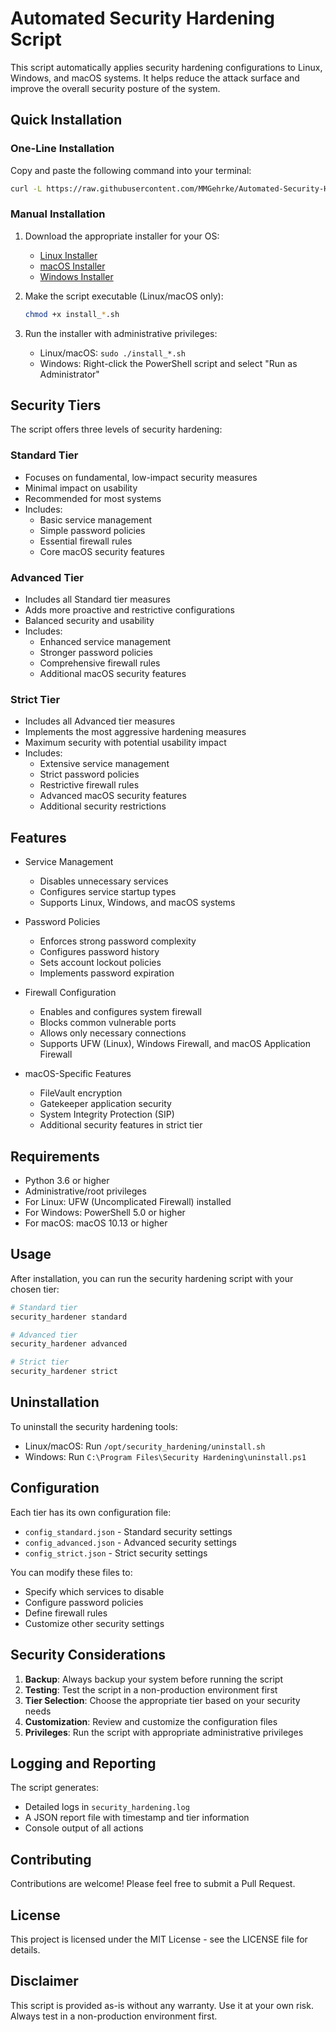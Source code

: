 # Automated Security Hardening Script

This script automatically applies security hardening configurations to Linux, Windows, and macOS systems. It helps reduce the attack surface and improve the overall security posture of the system.

## Quick Installation

### One-Line Installation
Copy and paste the following command into your terminal:

```bash
curl -L https://raw.githubusercontent.com/MMGehrke/Automated-Security-Hardening/main/install.sh | bash
```

### Manual Installation
1. Download the appropriate installer for your OS:
   - [Linux Installer](https://raw.githubusercontent.com/MMGehrke/Automated-Security-Hardening/main/install_linux.sh)
   - [macOS Installer](https://raw.githubusercontent.com/MMGehrke/Automated-Security-Hardening/main/install_macos.sh)
   - [Windows Installer](https://raw.githubusercontent.com/MMGehrke/Automated-Security-Hardening/main/install_windows.ps1)

2. Make the script executable (Linux/macOS only):
   ```bash
   chmod +x install_*.sh
   ```

3. Run the installer with administrative privileges:
   - Linux/macOS: `sudo ./install_*.sh`
   - Windows: Right-click the PowerShell script and select "Run as Administrator"

## Security Tiers

The script offers three levels of security hardening:

### Standard Tier
- Focuses on fundamental, low-impact security measures
- Minimal impact on usability
- Recommended for most systems
- Includes:
  - Basic service management
  - Simple password policies
  - Essential firewall rules
  - Core macOS security features

### Advanced Tier
- Includes all Standard tier measures
- Adds more proactive and restrictive configurations
- Balanced security and usability
- Includes:
  - Enhanced service management
  - Stronger password policies
  - Comprehensive firewall rules
  - Additional macOS security features

### Strict Tier
- Includes all Advanced tier measures
- Implements the most aggressive hardening measures
- Maximum security with potential usability impact
- Includes:
  - Extensive service management
  - Strict password policies
  - Restrictive firewall rules
  - Advanced macOS security features
  - Additional security restrictions

## Features

- Service Management
  - Disables unnecessary services
  - Configures service startup types
  - Supports Linux, Windows, and macOS systems

- Password Policies
  - Enforces strong password complexity
  - Configures password history
  - Sets account lockout policies
  - Implements password expiration

- Firewall Configuration
  - Enables and configures system firewall
  - Blocks common vulnerable ports
  - Allows only necessary connections
  - Supports UFW (Linux), Windows Firewall, and macOS Application Firewall

- macOS-Specific Features
  - FileVault encryption
  - Gatekeeper application security
  - System Integrity Protection (SIP)
  - Additional security features in strict tier

## Requirements

- Python 3.6 or higher
- Administrative/root privileges
- For Linux: UFW (Uncomplicated Firewall) installed
- For Windows: PowerShell 5.0 or higher
- For macOS: macOS 10.13 or higher

## Usage

After installation, you can run the security hardening script with your chosen tier:

```bash
# Standard tier
security_hardener standard

# Advanced tier
security_hardener advanced

# Strict tier
security_hardener strict
```

## Uninstallation

To uninstall the security hardening tools:

- Linux/macOS: Run `/opt/security_hardening/uninstall.sh`
- Windows: Run `C:\Program Files\Security Hardening\uninstall.ps1`

## Configuration

Each tier has its own configuration file:
- `config_standard.json` - Standard security settings
- `config_advanced.json` - Advanced security settings
- `config_strict.json` - Strict security settings

You can modify these files to:
- Specify which services to disable
- Configure password policies
- Define firewall rules
- Customize other security settings

## Security Considerations

1. **Backup**: Always backup your system before running the script
2. **Testing**: Test the script in a non-production environment first
3. **Tier Selection**: Choose the appropriate tier based on your security needs
4. **Customization**: Review and customize the configuration files
5. **Privileges**: Run the script with appropriate administrative privileges

## Logging and Reporting

The script generates:
- Detailed logs in `security_hardening.log`
- A JSON report file with timestamp and tier information
- Console output of all actions

## Contributing

Contributions are welcome! Please feel free to submit a Pull Request.

## License

This project is licensed under the MIT License - see the LICENSE file for details.

## Disclaimer

This script is provided as-is without any warranty. Use it at your own risk. Always test in a non-production environment first. 